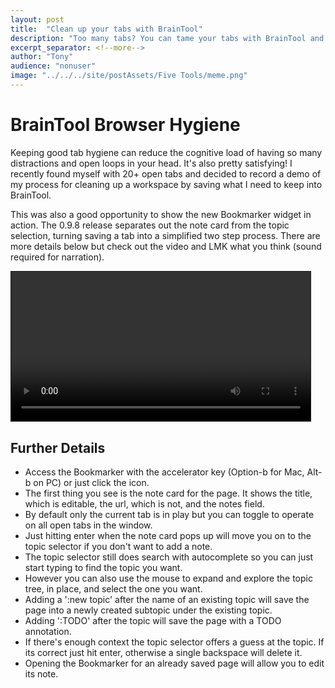 ```yaml
---
layout: post
title:  "Clean up your tabs with BrainTool"
description: "Too many tabs? You can tame your tabs with BrainTool and keep a clean workspace"
excerpt_separator: <!--more-->
author: "Tony"
audience: "nonuser"
image: "../../../site/postAssets/Five Tools/meme.png"
---
```

# BrainTool Browser Hygiene
Keeping good tab hygiene can reduce the cognitive load of having so many distractions and open loops in your head. It's also pretty satisfying! I recently found myself with 20+ open tabs and decided to record a demo of my process for cleaning up a workspace by saving what I need to keep into BrainTool.<!--more-->  

This was also a good opportunity to show the new Bookmarker widget in action. The 0.9.8 release separates out the note card from the topic selection, turning saving a tab into a simplified two step process. There are more details below but check out the video and LMK what you think (sound required for narration).

<video width="95%" controls style="border:solid; border-width:1px">
  <source src="../../../media/Tab-Cleaning.mp4" type="video/mp4">
</video>

## Further Details
- Access the Bookmarker with the accelerator key (Option-b for Mac, Alt-b on PC) or just click the icon.
- The first thing you see is the note card for the page. It shows the title, which is editable, the url, which is not, and the notes field.
- By default only the current tab is in play but you can toggle to operate on all open tabs in the window.
- Just hitting enter when the note card pops up will move you on to the topic selector if you don't want to add a note.
- The topic selector still does search with autocomplete so you can just start typing to find the topic you want.
- However you can also use the mouse to expand and explore the topic tree, in place, and select the one you want.
- Adding a ':new topic' after the name of an existing topic will save the page into a newly created subtopic under the existing topic.
- Adding ':TODO' after the topic will save the page with a TODO annotation.
- If there's enough context the topic selector offers a guess at the topic. If its correct just hit enter, otherwise a single backspace will delete it.
- Opening the Bookmarker for an already saved page will allow you to edit its note.
